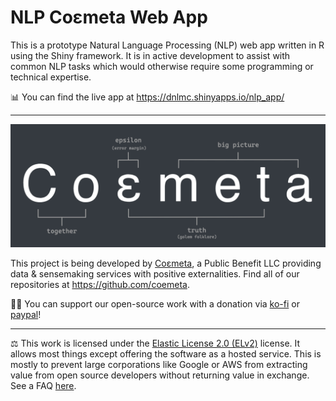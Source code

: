 # NLP Coεmeta Web App 

This is a prototype Natural Language Processing (NLP) web app written in R using the Shiny framework. It is in active development to assist with common NLP tasks which would otherwise require some programming or technical expertise.

📊 You can find the live app at https://dnlmc.shinyapps.io/nlp_app/

---
![](https://github.com/coemeta/public-work-log/blob/13b9eacdd3be522bcb61656af84213e0f99603c8/media/coemeta_logo_banner.png)

This project is being developed by [Coεmeta](https://coemeta.xyz), a Public Benefit LLC providing data & sensemaking services with positive externalities. Find all of our repositories at https://github.com/coemeta.
 
🙏🏼 You can support our open-source work with a donation via [ko-fi](https://ko-fi.com/coemeta) or [paypal](https://www.paypal.com/donate/?hosted_button_id=7W4M66QGW3LT8)! 

---

⚖️ This work is licensed under the [Elastic License 2.0 (ELv2)](https://www.elastic.co/licensing/elastic-license) license. It allows most things except offering the software as a hosted service. This is mostly to prevent large corporations like Google or AWS from extracting value from open source developers without returning value in exchange. See a FAQ [here](https://www.elastic.co/licensing/elastic-license/faq#faq-on-elastic-license-2.0-elv2). 
